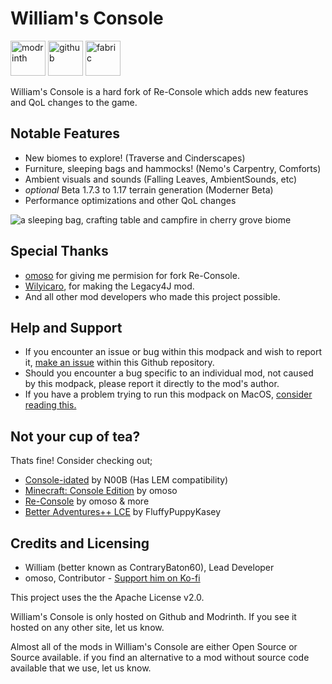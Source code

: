 # William's Console

<img alt="modrinth" height="56" src="https://cdn.jsdelivr.net/npm/@intergrav/devins-badges@3/assets/cozy/available/modrinth_vector.svg"> <img alt="github" height="56" src="https://cdn.jsdelivr.net/npm/@intergrav/devins-badges@3/assets/cozy/available/github_vector.svg"> <img alt="fabric" height="56" src="https://cdn.jsdelivr.net/npm/@intergrav/devins-badges@3/assets/cozy/supported/fabric_vector.svg">

William's Console is a hard fork of Re-Console which adds new features and QoL changes to the game.

## Notable Features
- New biomes to explore! (Traverse and Cinderscapes)
- Furniture, sleeping bags and hammocks! (Nemo's Carpentry, Comforts)
- Ambient visuals and sounds (Falling Leaves, AmbientSounds, etc)
- _optional_ Beta 1.7.3 to 1.17 terrain generation (Moderner Beta)
- Performance optimizations and other QoL changes

![a sleeping bag, crafting table and campfire in cherry grove biome](https://cdn.modrinth.com/data/RonOSA8X/images/c1fc5ced8756feeab2eacd5ba970e65e66719357.png)

## Special Thanks
- [omoso](https://modrinth.com/user/omoso) for giving me permision for fork Re-Console.
- [Wilyicaro](https://modrinth.com/user/wilyicaro), for making the Legacy4J mod.
- And all other mod developers who made this project possible.

## Help and Support
- If you encounter an issue or bug within this modpack and wish to report it, [make an issue](https://github.com/contrarybaton60/Williams-Console/issues) within this Github repository.
- Should you encounter a bug specific to an individual mod, not caused by this modpack, please report it directly to the mod's author.
- If you have a problem trying to run this modpack on MacOS, [consider reading this.](https://github.com/contrarybaton60/Williams-Console/wiki/Running-William's-Console-or-Re%E2%80%90Console-on-MacOS)

## Not your cup of tea?
Thats fine! Consider checking out;
- [Console-idated](https://modrinth.com/modpack/console-idated) by N00B (Has LEM compatibility)
- [Minecraft: Console Edition](https://modrinth.com/modpack/consoleedition) by omoso
- [Re-Console](https://modrinth.com/modpack/legacy-minecraft) by omoso & more
- [Better Adventures++ LCE](https://modrinth.com/modpack/better-adventures++-lce) by FluffyPuppyKasey

## Credits and Licensing
- William (better known as ContraryBaton60), Lead Developer
- omoso, Contributor - [Support him on Ko-fi](https://ko-fi.com/omoso)

This project uses the the Apache License v2.0.

William's Console is only hosted on Github and Modrinth. If you see it hosted on any other site, let us know.

Almost all of the mods in William's Console are either Open Source or Source available. if you find an alternative to a mod without source code available that we use, let us know.
